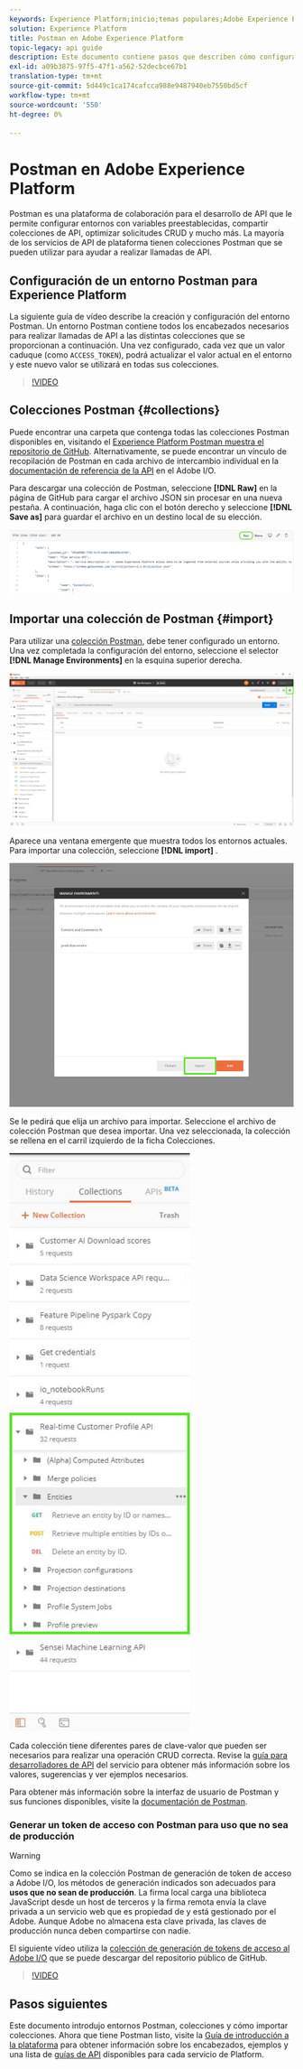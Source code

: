 ```yaml
---
keywords: Experience Platform;inicio;temas populares;Adobe Experience Platform;guía de la api;guía de la api de platform;introducción a platform;guía para desarrolladores
solution: Experience Platform
title: Postman en Adobe Experience Platform
topic-legacy: api guide
description: Este documento contiene pasos que describen cómo configurar un entorno Postman, importar colecciones Postman y una lista de colecciones disponibles para cada servicio de Platform.
exl-id: a09b3875-97f5-47f1-a562-52decbce67b1
translation-type: tm+mt
source-git-commit: 5d449c1ca174cafcca988e9487940eb7550bd5cf
workflow-type: tm+mt
source-wordcount: '550'
ht-degree: 0%

---
```


# Postman en Adobe Experience Platform

Postman es una plataforma de colaboración para el desarrollo de API que le permite configurar entornos con variables preestablecidas, compartir colecciones de API, optimizar solicitudes CRUD y mucho más. La mayoría de los servicios de API de plataforma tienen colecciones Postman que se pueden utilizar para ayudar a realizar llamadas de API.

## Configuración de un entorno Postman para Experience Platform

La siguiente guía de vídeo describe la creación y configuración del entorno Postman. Un entorno Postman contiene todos los encabezados necesarios para realizar llamadas de API a las distintas colecciones que se proporcionan a continuación. Una vez configurado, cada vez que un valor caduque (como `ACCESS_TOKEN`), podrá actualizar el valor actual en el entorno y este nuevo valor se utilizará en todas sus colecciones.

>[!VIDEO](https://video.tv.adobe.com/v/28832)

## Colecciones Postman {#collections}

Puede encontrar una carpeta que contenga todas las colecciones Postman disponibles en, visitando el [Experience Platform Postman muestra el repositorio de GitHub](https://github.com/adobe/experience-platform-postman-samples/tree/master/apis/experience-platform). Alternativamente, se puede encontrar un vínculo de recopilación de Postman en cada archivo de intercambio individual en la [documentación de referencia de la API](http://www.adobe.com/go/platform-api-reference-en) en el Adobe I/O.

Para descargar una colección de Postman, seleccione **[!DNL Raw]** en la página de GitHub para cargar el archivo JSON sin procesar en una nueva pestaña. A continuación, haga clic con el botón derecho y seleccione **[!DNL Save as]** para guardar el archivo en un destino local de su elección.

![JSON sin procesar](./images/api-guide/raw-collection.PNG)

## Importar una colección de Postman {#import}

Para utilizar una [colección Postman](#collections), debe tener configurado un entorno. Una vez completada la configuración del entorno, seleccione el selector **[!DNL Manage Environments]** en la esquina superior derecha.

![administrar selector de entorno](./images/api-guide/environment-selector.png)

Aparece una ventana emergente que muestra todos los entornos actuales. Para importar una colección, seleccione **[!DNL import]** .

![botón importar](./images/api-guide/import-collection.png)

Se le pedirá que elija un archivo para importar. Seleccione el archivo de colección Postman que desea importar. Una vez seleccionada, la colección se rellena en el carril izquierdo de la ficha Colecciones.

![colección rellenada](./images/api-guide/imported-collection.png)

Cada colección tiene diferentes pares de clave-valor que pueden ser necesarios para realizar una operación CRUD correcta. Revise la [guía para desarrolladores de API](api-guide.md#api-guides) del servicio para obtener más información sobre los valores, sugerencias y ver ejemplos necesarios.

Para obtener más información sobre la interfaz de usuario de Postman y sus funciones disponibles, visite la [documentación de Postman](https://learning.postman.com/docs/getting-started/navigating-postman/).

### Generar un token de acceso con Postman para uso que no sea de producción

>[!WARNING]
>
>Como se indica en la colección Postman de generación de token de acceso a Adobe I/O, los métodos de generación indicados son adecuados para **usos que no sean de producción**. La firma local carga una biblioteca JavaScript desde un host de terceros y la firma remota envía la clave privada a un servicio web que es propiedad de y está gestionado por el Adobe. Aunque Adobe no almacena esta clave privada, las claves de producción nunca deben compartirse con nadie.

El siguiente vídeo utiliza la [colección de generación de tokens de acceso al Adobe I/O](https://github.com/adobe/experience-platform-postman-samples/blob/master/apis/ims/Adobe%20IO%20Access%20Token%20Generation.postman_collection.json) que se puede descargar del repositorio público de GitHub.

>[!VIDEO](https://video.tv.adobe.com/v/29698/?quality=12&learn=on)

## Pasos siguientes

Este documento introdujo entornos Postman, colecciones y cómo importar colecciones. Ahora que tiene Postman listo, visite la [Guía de introducción a la plataforma](api-guide.md) para obtener información sobre los encabezados, ejemplos y una lista de [guías de API](api-guide.md#api-guides) disponibles para cada servicio de Platform.
